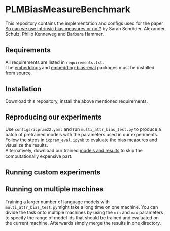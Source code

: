 # PLMBiasMeasureBenchmark
This repository contains the implementation and configs used for the paper [So can we use intrinsic bias measures or not?](https://www.scitepress.org/Papers/2023/116937/116937.pdf) by Sarah Schröder, Alexander Schulz, Philip Kenneweg and  Barbara Hammer.


## Requirements
All requirements are listed in ```requirements.txt```.  
The [embeddings](https://github.com/UBI-AGML-NLP/Embeddings) and [embedding-bias-eval](https://github.com/HammerLabML/EmbeddingBiasScores) packages must be installed from source.   


## Installation
Download this repository, install the above mentioned requirements.

## Reproducing our experiments

Use ```configs/icpram22.yaml``` and run ```multi_attr_bias_test.py``` to produce a batch of pretrained models with the parameters used in our experiments. Follow the steps in ```icpram_eval.ipynb``` to evaluate the bias measures and visualize the results.  
Alternatively, download our trained [models and results]() to skip the computationally expensive part.

## Running custom experiments


## Running on multiple machines
Training a larger number of language models with ```multi_attr_bias_test.py```might take a long time on one machine. You can divide the task onto multiple machines by using the ```min``` and ```max``` parameters to specify the range of model ids that should be trained and evaluated on the current machine. Afterwards simply merge the results in one directory.
